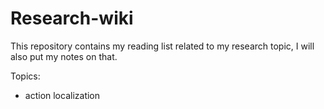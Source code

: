 # Research-wiki
This repository contains my reading list related to my research topic, I will also put my notes on that.

Topics:

- action localization
